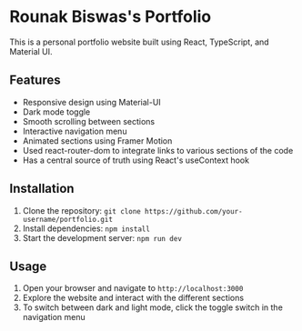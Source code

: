 # Rounak Biswas's Portfolio

This is a personal portfolio website built using React, TypeScript, and Material UI.

## Features

- Responsive design using Material-UI
- Dark mode toggle
- Smooth scrolling between sections
- Interactive navigation menu
- Animated sections using Framer Motion
- Used react-router-dom to integrate links to various sections of the code
- Has a central source of truth using React's useContext hook

## Installation

1. Clone the repository: `git clone https://github.com/your-username/portfolio.git`
2. Install dependencies: `npm install`
3. Start the development server: `npm run dev`

## Usage

1. Open your browser and navigate to `http://localhost:3000`
2. Explore the website and interact with the different sections
3. To switch between dark and light mode, click the toggle switch in the navigation menu

